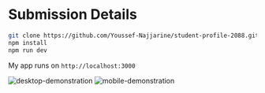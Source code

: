 
# Submission Details

```bash
git clone https://github.com/Youssef-Najjarine/student-profile-2088.git
npm install
npm run dev
```

My app runs on  `http://localhost:3000`

![desktop-demonstration](https://user-images.githubusercontent.com/71291742/153488000-5d5fcdc5-5e32-4921-b5fa-83fc093e8d39.gif)
![mobile-demonstration](https://user-images.githubusercontent.com/71291742/153488111-900b74c5-e41a-4eef-97c1-9cc521006f23.gif)
